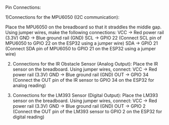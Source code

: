 Pin Connections:


1)Connections for the MPU6050 (I2C communication):

Place the MPU6050 on the breadboard so that it straddles the middle gap.
Using jumper wires, make the following connections:
VCC → Red power rail (3.3V)
GND → Blue ground rail (GND)
SCL → GPIO 22 (Connect SCL pin of MPU6050 to GPIO 22 on the ESP32 using a jumper wire)
SDA → GPIO 21 (Connect SDA pin of MPU6050 to GPIO 21 on the ESP32 using a jumper wire)


2) Connections for the IR Obstacle Sensor (Analog Output):
Place the IR sensor on the breadboard.
Using jumper wires, connect:
VCC → Red power rail (3.3V)
GND → Blue ground rail (GND)
OUT → GPIO 34 (Connect the OUT pin of the IR sensor to GPIO 34 on the ESP32 for analog reading)


3) Connections for the LM393 Sensor (Digital Output):
Place the LM393 sensor on the breadboard.
Using jumper wires, connect:
VCC → Red power rail (3.3V)
GND → Blue ground rail (GND)
OUT → GPIO 2 (Connect the OUT pin of the LM393 sensor to GPIO 2 on the ESP32 for digital reading)
